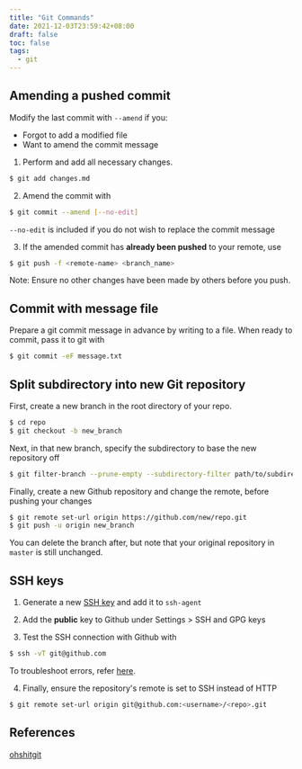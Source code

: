 ```yaml
---
title: "Git Commands"
date: 2021-12-03T23:59:42+08:00
draft: false
toc: false
tags:
  - git
---
```


## Amending a pushed commit
Modify the last commit with `--amend` if you:
- Forgot to add a modified file
- Want to amend the commit message

1. Perform and add all necessary changes.
```bash
$ git add changes.md
```

2. Amend the commit with
```bash
$ git commit --amend [--no-edit]
```
`--no-edit` is included if you do not wish to replace the commit message

3. If the amended commit has **already been pushed** to your remote, use
```bash
$ git push -f <remote-name> <branch_name>
```
Note: Ensure no other changes have been made by others before you push.

## Commit with message file
Prepare a git commit message in advance by writing to a file. When ready to
commit, pass it to git with
```bash
$ git commit -eF message.txt
```

## Split subdirectory into new Git repository
First, create a new branch in the root directory of your repo.

```bash
$ cd repo
$ git checkout -b new_branch
```

Next, in that new branch, specify the subdirectory to base the new repository
off

```bash
$ git filter-branch --prune-empty --subdirectory-filter path/to/subdirectory new_branch
```

Finally, create a new Github repository and change the remote, before pushing your changes

```bash
$ git remote set-url origin https://github.com/new/repo.git
$ git push -u origin new_branch
```

You can delete the branch after, but note that your original repository in
`master` is still unchanged.

## SSH keys
1. Generate a new [SSH key](/notes/ssh-cheatsheet) and add it to `ssh-agent`

2. Add the **public** key to Github under Settings > SSH and GPG keys

3. Test the SSH connection with Github with
```bash
$ ssh -vT git@github.com
```
To troubleshoot errors, refer [here](https://docs.github.com/en/authentication/troubleshooting-ssh/error-permission-denied-publickey).

4. Finally, ensure the repository's remote is set to SSH instead of HTTP
```bash
$ git remote set-url origin git@github.com:<username>/<repo>.git
```

## References
[ohshitgit](https://ohshitgit.com)
